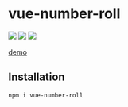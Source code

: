 # vue-number-roll

[![](https://img.shields.io/npm/v/vue3-number-roll?color=a1b858&label=npm)](https://www.npmjs.com/package/vue3-number-roll)
![](https://img.shields.io/badge/vue-2%2F3-brightgreen)
![](https://img.shields.io/npm/dependency-version/vue-number-roll/dev/vue-demi)

[demo](https://lvjiaxuan.github.io/vue-number-roll/index.html)

## Installation

```sh
npm i vue-number-roll
```